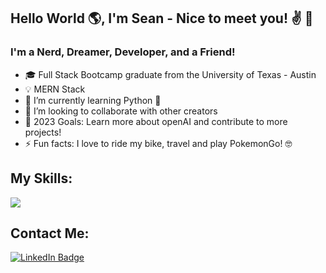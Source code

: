 ## Hello World 🌎, I'm Sean - Nice to meet you! ✌️ 👋

### I'm a Nerd, Dreamer, Developer, and a Friend!

- 🎓 Full Stack Bootcamp graduate from the University of Texas - Austin
- 💡 MERN Stack
- 🌱 I’m currently learning Python 🐍
- 👯 I’m looking to collaborate with other creators
- 🥅 2023 Goals: Learn more about openAI and contribute to more projects!
- ⚡ Fun facts: I love to ride my bike, travel and play PokemonGo! 🤓


## My Skills: 

<p align="left" >
  <a href="https://skillicons.dev" >
    <img src="https://skillicons.dev/icons?i=html,css,js,jquery,react,bootstrap,nodejs,express,mysql,sequelize,mongodb,graphql" />
  </a>
</p>

## Contact Me:

[![LinkedIn Badge](https://img.shields.io/badge/LinkedIn-0077B5?style=for-the-badge&logo=linkedin&logoColor=white)](https://www.linkedin.com/in/seanallen19/)


